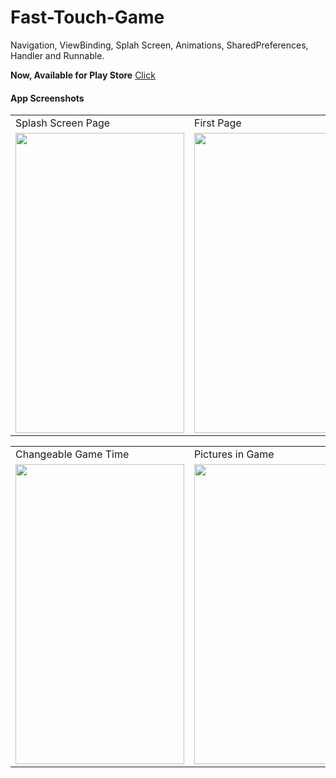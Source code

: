 # Fast-Touch-Game

Navigation, ViewBinding, Splah Screen, Animations, SharedPreferences, Handler and Runnable. 

**Now, Available for Play Store**  [Click](https://play.google.com/store/apps/developer?id=Keu+Soft)

#### App Screenshots

<table>
  <tr>
    <td>Splash Screen Page</td>
     <td>First Page</td>
     <td>Game Mode Page</td>
  </tr>
  <tr>
    <td><img src="https://user-images.githubusercontent.com/66143323/148501648-a17a49f0-3a89-49e1-9f5b-39bee5c5f879.png" width=270 height=480></td>
    <td><img src="https://user-images.githubusercontent.com/66143323/148501747-906946fd-46d3-47cf-a679-637eadf204ee.png" width=270 height=480></td>
    <td><img src="https://user-images.githubusercontent.com/66143323/148501841-a9b11108-c0a6-4764-81f5-2c87e7c25832.png" width=270 height=480></td>
  </tr>
 </table>


<table>
  <tr>
    <td>Changeable Game Time</td>
     <td>Pictures in Game</td>
     <td>Pictures in Game</td>
  </tr>
  <tr>
    <td><img src="https://user-images.githubusercontent.com/66143323/148501997-1c3f4a14-d669-448d-98ed-6973d8543609.png" width=270 height=480></td>
    <td><img src="https://user-images.githubusercontent.com/66143323/148502145-a3f5a003-d461-4b31-9c90-8b6a7054a911.png" width=270 height=480></td>
    <td><img src="https://user-images.githubusercontent.com/66143323/148502149-3c646d15-acd5-4192-958b-5a8d93556e0b.png" width=270 height=480></td>
  </tr>
 </table>
 
